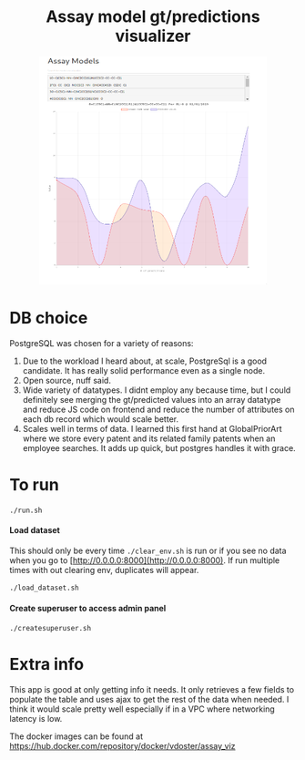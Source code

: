 

<div align="center">

# Assay model gt/predictions visualizer

<img src="https://github.com/vladdoster/assay-viz/blob/master/assay-viz.png" data-canonical-src="https://github.com/vladdoster/assay-viz/blob/master/assay-viz.png" width="400" height="400" />

</div>

# DB choice
PostgreSQL was chosen for a variety of reasons:

1. Due to the workload I heard about, at scale, PostgreSql is a good candidate.
It has really solid performance even as a single node. 
2. Open source, nuff said.
3. Wide variety of datatypes. I didnt employ any because time, but I could definitely see merging the gt/predicted values into an array datatype and reduce JS code on frontend and reduce the number of attributes on each db record which would scale better. 
4. Scales well in terms of data. I learned this first hand at GlobalPriorArt where we store every patent and its related family patents when an employee searches. It adds up quick, but postgres handles it with grace.

# To run
```shell script
./run.sh
```
#### Load dataset
This should only be every time `./clear_env.sh` is run or if you see no data when you go to [http://0.0.0.0:8000](http://0.0.0.0:8000). If run multiple times with out clearing env, duplicates will appear.
```shell script
./load_dataset.sh
```

#### Create superuser to access admin panel
```shell script
./createsuperuser.sh
```

# Extra info
This app is good at only getting info it needs. It only retrieves a few fields to populate the table and uses ajax to get the rest of the data when needed.
I think it would scale pretty well especially if in a VPC where networking latency is low.

The docker images can be found at https://hub.docker.com/repository/docker/vdoster/assay_viz

